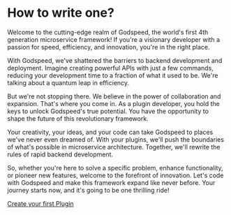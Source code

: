 # How to write one?
Welcome to the cutting-edge realm of Godspeed, the world's first 4th generation microservice framework! If you're a visionary developer with a passion for speed, efficiency, and innovation, you're in the right place.

With Godspeed, we've shattered the barriers to backend development and deployment. Imagine creating powerful APIs with just a few commands, reducing your development time to a fraction of what it used to be. We're talking about a quantum leap in efficiency.

But we're not stopping there. We believe in the power of collaboration and expansion. That's where you come in. As a plugin developer, you hold the keys to unlock Godspeed's true potential. You have the opportunity to shape the future of this revolutionary framework.

Your creativity, your ideas, and your code can take Godspeed to places we've never even dreamed of. With your plugins, we'll push the boundaries of what's possible in microservice architecture. Together, we'll rewrite the rules of rapid backend development.

So, whether you're here to solve a specific problem, enhance functionality, or pioneer new features, welcome to the forefront of innovation. Let's code with Godspeed and make this framework expand like never before. Your journey starts now, and it's going to be one thrilling ride!



[Create your first Plugin](https://github.com/godspeedsystems/gs-plugins/blob/main/README.md)